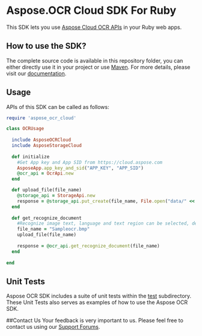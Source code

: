 # Aspose.OCR Cloud SDK For Ruby
This SDK lets you use [Aspose Cloud OCR APIs](http://www.aspose.com/cloud/ocr-api.aspx) in your Ruby web apps.

## How to use the SDK?

The complete source code is available in this repository folder, you can either directly use it in your project or use [Maven](http://maven.apache.org/). For more details, please visit our [documentation](http://www.aspose.com/docs/display/ocrcloud/Available+SDKs).


## Usage
APIs of this SDK can be called as follows:

```ruby
require 'aspose_ocr_cloud'

class OCRUsage
  
  include AsposeOCRCloud
  include AsposeStorageCloud
	
  def initialize
    #Get App key and App SID from https://cloud.aspose.com
    AsposeApp.app_key_and_sid("APP_KEY", "APP_SID")
    @ocr_api = OcrApi.new  
  end

  def upload_file(file_name)
    @storage_api = StorageApi.new
    response = @storage_api.put_create(file_name, File.open("data/" << file_name,"r") { |io| io.read } )
  end
  
  def get_recognize_document
    #Recognize image text, language and text region can be selected, default dictionaries can be used for correction.
    file_name = "Sampleocr.bmp"
    upload_file(file_name)
    
    response = @ocr_api.get_recognize_document(file_name)
  end
  
end
```
## Unit Tests
Aspose OCR SDK includes a suite of unit tests within the [test](https://github.com/asposeocr/Aspose_OCR_Cloud/blob/master/SDKs/Aspose.OCR_Cloud_SDK_for_Ruby/test/ocr_tests.rb) subdirectory. These Unit Tests also serves as examples of how to use the Aspose OCR SDK.

##Contact Us
Your feedback is very important to us. Please feel free to contact us using our [Support Forums](https://www.aspose.com/community/forums/).

